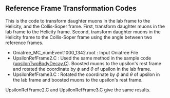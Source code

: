 ## Reference Frame Transformation Codes
This is the code to transform daughter muons in the lab frame to the Helicity, and the Collis-Soper frame.
First, transform daughter muons in the lab frame to the Helicity frame.
Second, transform daughter muons in the Helicity frame to the Collis-Soper frame using the angle between two reference frames.

- Oniatree_MC_numEvent1000_1342.root : Input Oniatree File
- UpsilonRefFrame2.C : Used the same method in the sample code ([upsilonTwoBodyDecay.C](https://github.com/flodamas/UpsilonPolarization_2018PbPb/blob/main/upsilonTwoBodyDecay.C)). Boosted muons to the upsilon's rest frame and rotated the coordinate by $\phi$ and $\theta$ of upsilon in the lab frame.
- UpsilonRefFrame3.C : Rotated the coordinate by $\phi$ and $\theta$ of upsilon in the lab frame and boosted muons to the upsilon's rest frame.

UpsilonRefFrame2.C and UpsilonRefFrame3.C give the same results.
